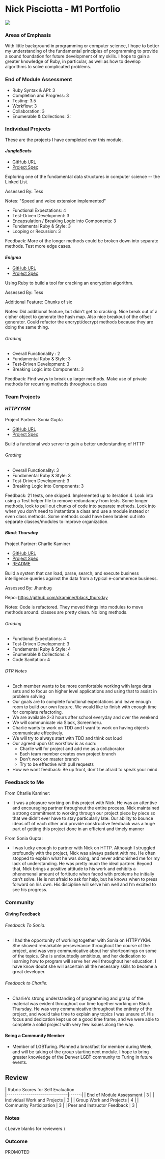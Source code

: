 # Nick Pisciotta - M1 Portfolio

![](https://s-media-cache-ak0.pinimg.com/originals/35/dd/a7/35dda730657b0adc60be17ae856e9a0a.jpg)


### Areas of Emphasis
With little background in programming or computer science, I hope to better my understanding of the fundamental principles of programming to provide a sound foundation for future development of my skills.  I hope to gain a greater knowledge of Ruby, in particular, as well as how to develop algorithms to solve complicated problems.


### End of Module Assessment

 * Ruby Syntax & API: 3
 * Completion and Progress: 3
 * Testing: 3.5
 * Workflow: 3
 * Collaboration: 3
 * Enumerable & Collections: 3:


### Individual Projects

These are the projects I have completed over this module.

#### *JungleBeats*

* [GitHub URL](https://github.com/nickpisciotta/JungleBeats)
* [Project Spec ](https://github.com/turingschool/curriculum/blob/master/source/projects/jungle_beat.markdown)

Exploring one of the fundamental data structures in computer science -- the Linked List.

Assessed By: Tess

Notes: "Speed and voice extension implemented"


* Functional Expectations: 4
* Test-Driven Development: 3
* Encapsulation / Breaking Logic into Components: 3
* Fundamental Ruby & Style: 3
* Looping or Recursion: 3

Feedback: More of the longer methods could be broken down into separate methods. Test more edge cases.  

#### *Enigma*

* [GitHub URL](https://github.com/nickpisciotta/Enigma)
* [Project Spec ](https://github.com/turingschool/curriculum/blob/master/source/projects/enigma.markdown)

Using Ruby to build a tool for cracking an encryption algorithm.

Assessed By: Tess

Additional Feature: Chunks of six

Notes: Did additional feature, but didn't get to cracking. Nice break out of a cipher object to generate the hash map. Also nice breakout of the offset generator. Could refactor the encrypt/decrypt methods because they are doing the same thing.

###### Grading

* Overall Functionality : 2
* Fundamental Ruby & Style: 3
* Test-Driven Development: 3
* Breaking Logic into Components: 3

Feedback: Find ways to break up larger methods.  Make use of private methods for recurring methods throughout a class

### Team Projects

#### *HTTPYYKM*

  Project Partner: Sonia Gupta

* [GitHub URL](http://github.com/nickpisciotta/httpyykm)
* [Project Spec](https://github.com/turingschool/curriculum/blob/master/source/projects/http_yeah_you_know_me.markdown)

Build a functional web server to gain a better understanding of HTTP

###### Grading

* Overall Functionality: 3
* Fundamental Ruby & Style: 3
* Test-Driven Development: 3
* Breaking Logic into Components: 3

Feedback: 21 tests, one skipped.
Implemented up to iteration 4.
Look into using a Test helper file to remove redundancy from tests.
Some longer methods, look to pull out chunks of code into separate methods.
Look into when you don't need to instantiate a class and use a module instead or even class methods.
Some methods could have been broken out into separate classes/modules to improve organization.


#### *Black Thursday*

Project Partner: Charlie Kaminer

* [GitHub URL](https://github.com/ckaminer/black_thursday)
* [Project Spec](https://github.com/turingschool/curriculum/blob/master/source/projects/black_thursday.markdown)
* [README](https://github.com/ckaminer/black_thursday/blob/master/README.md)

Build a system that can load, parse, search, and execute business intelligence queries against the data from a typical e-commerece business.

Assessed By: Jhunbug

Repo: https://github.com/ckaminer/black_thursday

Notes: Code is refactored. They moved things into modules to move methods around. classes are pretty clean. No long methods.


###### Grading

* Functional Expectations: 4
* Test-Driven Development: 3
* Fundamental Ruby & Style: 4
* Enumerable & Collections: 4
* Code Sanitation: 4

###### DTR Notes
* Each member wants to be more comfortable working with large data sets and to focus on higher level applications and using that to assist in problem solving
* Our goals are to complete functional expectations and leave enough room to build our own feature.  We would like to finish with enough time for complete refactoring.
* We are available 2-3 hours after school everyday and over the weekend
* We will communicate via Slack, Screenheru.
* Charlie wants to work on TDD and I want to work on having objects communicate effectively.
* We will try to always start with TDD and think out loud
* Our agreed upon Git workflow is as such:
  * Charlie will for project and add me as a collaborator
  * Each team member creates own project branch
  * Don't work on master branch
  * Try to be effective with pull requests
* How we want feedback: Be up front, don't be afraid to speak your mind.

### Feedback to Me

From Charlie Kaminer:
  * It was a pleasure working on this project with Nick.  He was an attentive and encouraging partner throughout the entire process.  Nick maintained a strong commitment to working through our project piece by piece so that we didn’t ever  have to stay particularly late.  Our ability to bounce ideas off of each other and provide constructive feedback was a huge part of getting this project done in an efficient and timely manner

From Sonia Gupta:
  * I was lucky enough to partner with Nick on HTTP. Although I struggled profoundly with the project, Nick was always patient with me. He often stopped to explain what he was doing, and never admonished me for my lack of understanding. He was pretty much the ideal partner. Beyond that, Nick brings a positive attitude to his work and exhibits a phenomenal amount of fortitude when faced with problems he initially can’t solve. He is not afraid to ask for help, but he knows when to press forward on his own. His discipline will serve him well and I’m excited to see his progress.

### Community

#### Giving Feedback

###### Feedback To Sonia:
  * I had the opportunity of working together with Sonia on HTTPYYKM.  She showed remarkable perseverance throughout the course of the project, and was very communicative about her shortcomings on some of the topics.  She is undoubtedly ambitious, and her dedication to learning how to program will serve her well throughout her education. I have know doubt she will ascertain all the necessary skills to become a great developer.

###### Feedback to Charlie:
  * Charlie's strong understanding of programming and grasp of the material was evident throughout our time together working on Black Thursday.  He was very communicative throughout the entirety of the project, and would take time to explain any topics I was unsure of. His focus and dedication kept us on a good time frame, and we were able to complete a solid project with very few issues along the way.

#### Being a Community Member

  * Member of LGBTuring. Planned a breakfast for member during Week, and will be taking of the group starting next module. I hope to bring greater knowledge of the Denver LGBT community to Turing in future events.

## Review


| Rubric Scores for Self Evaluation                       
|-------------------------------|:-----:|
| End of Module Assessment      |     3 |
| Individual Work and Projects  |     3 |
| Group Work and Projects       |     4 |
| Community Participation       |     3 |
| Peer and Instructor Feedback  |     3 |

### Notes

( Leave blanks for reviewers )

### Outcome

PROMOTED
